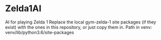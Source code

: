 # Zelda1AI
AI for playing Zelda 1
Replace the local gym-zelda-1 site packages (if they exist) with the ones in this repository, or just copy them in.
Path in venv: venv/lib/python3.6/site-packages
